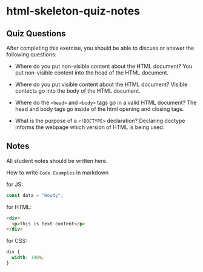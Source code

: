 # html-skeleton-quiz-notes

## Quiz Questions

After completing this exercise, you should be able to discuss or answer the following questions:

- Where do you put non-visible content about the HTML document?
You put non-visible content into the head of the HTML document.

- Where do you put visible content about the HTML document?
Visible contects go into the body of the HTML document.

- Where do the `<head>` and `<body>` tags go in a valid HTML document?
The head and body tags go inside of the html opening and closing tags.

- What is the purpose of a `<!DOCTYPE>` declaration?
Declaring doctype informs the webpage which version of HTML is being used.

## Notes

All student notes should be written here.


How to write `Code Examples` in markdown

for JS:

```javascript
const data = "Howdy";
```

for HTML:

```html
<div>
  <p>This is text content</p>
</div>
```

for CSS:

```css
div {
  width: 100%;
}
```
